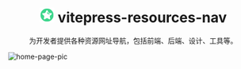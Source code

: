 <h1 align="center">
  <img src="./public/logo.png" alt="logo" width="30px" height="30px" />
  vitepress-resources-nav
</h1>
<p align="center">为开发者提供各种资源网址导航，包括前端、后端、设计、工具等。</p>
<p>
<img src="" alt="home-page-pic"/>
</p>
